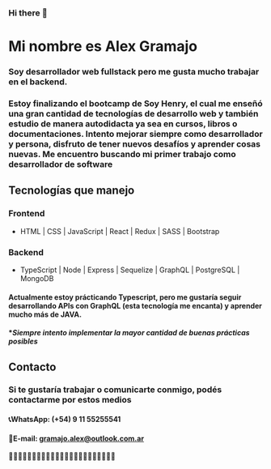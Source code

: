 ### Hi there 👋
# Mi nombre es Alex Gramajo
### Soy desarrollador web fullstack pero me gusta mucho trabajar en el backend.
### Estoy finalizando el bootcamp de Soy Henry, el cual me enseñó una gran cantidad de tecnologías de desarrollo web y también estudio de manera autodidacta ya sea en cursos, libros o documentaciones. Intento mejorar siempre como desarrollador y persona, disfruto de tener nuevos desafíos y aprender cosas nuevas. Me encuentro buscando mi primer trabajo como desarrollador de software



## Tecnologías que manejo
### Frontend 
* HTML | CSS | JavaScript | React | Redux | SASS | Bootstrap
### Backend
* TypeScript | Node | Express | Sequelize | GraphQL | PostgreSQL | MongoDB

#### Actualmente estoy prácticando Typescript, pero me gustaría seguir desarrollando APIs con GraphQL (esta tecnología me encanta) y aprender mucho más de JAVA.
#### **Siempre intento implementar la mayor cantidad de buenas prácticas posibles*
## Contacto
### Si te gustaría trabajar o comunicarte conmigo, podés contactarme por estos medios
#### 📞WhatsApp: (+54) 9 11 55255541
#### 📧E-mail: gramajo.alex@outlook.com.ar

🚀🚀🚀🚀🚀🚀🚀🚀🚀🚀🚀🚀🚀🚀🚀🚀🚀🚀🚀🚀🚀🚀🚀
<!--
**gramajoalex/gramajoalex** is a ✨ _special_ ✨ repository because its `README.md` (this file) appears on your GitHub profile.

Here are some ideas to get you started:

- 🔭 I’m currently working on ...
- 🌱 I’m currently learning ...
- 👯 I’m looking to collaborate on ...
- 🤔 I’m looking for help with ...
- 💬 Ask me about ...
- 📫 How to reach me: ...
- 😄 Pronouns: ...
- ⚡ Fun fact: ...
-->

